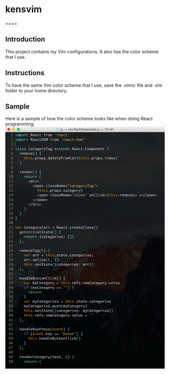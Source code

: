 # kensvim
====

## Introduction

This project contains my Vim configurations. It also has the color scheme that I use.

## Instructions

To have the same Vim color scheme that I use, save the .vimrc file and .vim folder to your home directory.

## Sample

Here is a sample of how the color scheme looks like when doing React programming:
![Alt text](/sample.png?raw=true "Sample of how the color scheme looks like when doing React programming.")

